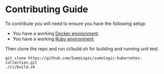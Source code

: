 # Contributing Guide

To contribute you will need to ensure you have the following setup:

  * You have a working [Docker environment](https://docs.docker.com/engine).
  * You have a working [Ruby environment](https://ruby-doc.org).
    
    
Then clone the repo and run ci/build.sh for building and running unit test.

```text
git clone https://github.com/SumoLogic/sumologic-kubernetes-collection.git
./ci/build.sh
```